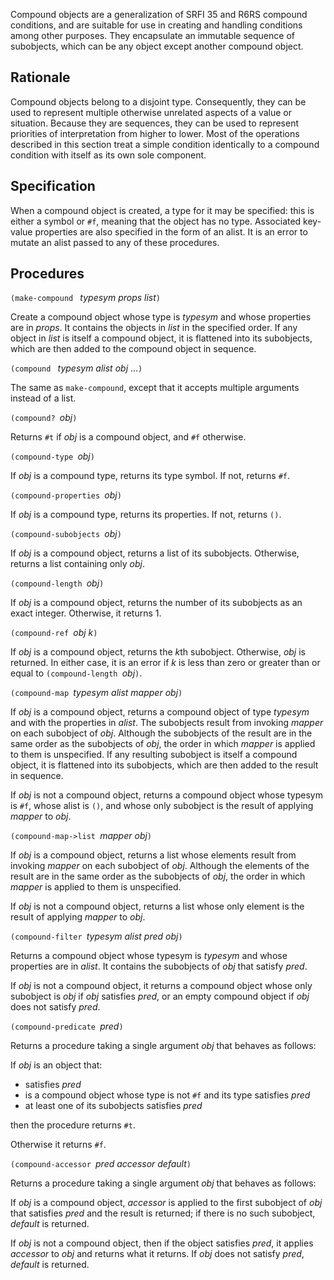Compound objects are a generalization of SRFI 35 and R6RS compound conditions,
and are suitable for use in creating and handling conditions among other purposes.
They encapsulate an immutable sequence of subobjects, which can be
any object except another compound object.  

## Rationale

Compound objects belong to a disjoint type.  Consequently, they can
be used to represent multiple otherwise unrelated aspects of a value
or situation.  Because they are sequences, they can be used to
represent priorities of interpretation from higher to lower.  Most
of the operations described
in this section treat a simple condition identically to a compound
condition with itself as its own sole component. 

## Specification

When a compound object is created, a type for it may be specified:
this is either a symbol or `#f`, meaning that the object has no type.
Associated key-value properties are also specified in the form of an alist.
It is an error to mutate an alist passed to any of these procedures.

## Procedures

`(make-compound ` *typesym props list*`)`

Create a compound object whose type is *typesym*
and whose properties are in *props*.
It contains the objects in *list* in the specified order.
If any object in *list* is itself a compound object,
it is flattened into its subobjects,
which are then added to the compound object in sequence.

`(compound ` *typesym alist obj* ...`)`

The same as `make-compound`,
except that it accepts multiple arguments instead of a list.

`(compound? `*obj*`)`

Returns `#t` if *obj* is a compound object, and `#f` otherwise.

`(compound-type `*obj*`)`

If *obj* is a compound type, returns its type symbol.
If not, returns `#f`.

`(compound-properties `*obj*`)`

If *obj* is a compound type, returns its properties.
If not, returns `()`.


`(compound-subobjects `*obj*`)`

If *obj* is a compound object, returns a list of its subobjects.
Otherwise, returns a list containing only *obj*.

`(compound-length `*obj*`)`

If *obj* is a compound object, returns the number of its subobjects as an exact
integer.  Otherwise, it returns 1.

`(compound-ref `*obj k*`)`

If *obj* is a compound object, returns the *k*th subobject.
Otherwise, *obj* is returned.
In either case, it is an error if *k* is less than
zero or greater than or equal to `(compound-length `*obj*`)`.

`(compound-map `*typesym alist mapper obj*`)`

If *obj* is a compound object, returns a compound object
of type *typesym* and with the properties in *alist*.
The subobjects result from invoking *mapper* on each subobject of *obj*.
Although the subobjects of the result are in the same order as the subobjects of *obj*,
the order in which *mapper* is applied to them is unspecified.
If any resulting subobject is itself a compound object, it is flattened into its subobjects,
which are then added to the result in sequence.

If *obj* is not a compound object, returns a compound object
whose typesym is `#f`, whose alist is `()`, and
whose only subobject is the result of applying *mapper* to *obj*.

`(compound-map->list `*mapper obj*`)`

If *obj* is a compound object, returns a list
whose elements result from invoking *mapper* on each subobject of *obj*.
Although the elements of the result are in the same order as the subobjects of *obj*,
the order in which *mapper* is applied to them is unspecified.

If *obj* is not a compound object, returns a list
whose only element is the result of applying *mapper* to *obj*.

`(compound-filter `*typesym alist pred obj*`)`

Returns a compound object
whose typesym is *typesym* and whose properties are in *alist*.
It contains the subobjects of *obj* that satisfy *pred*.

If *obj* is not a compound object, it returns a compound object
whose only subobject is *obj* if *obj* satisfies *pred*,
or an empty compound object if *obj* does not satisfy *pred*.

`(compound-predicate `*pred*`)`

Returns a procedure taking a single argument *obj*
that behaves as follows:

If *obj* is an object that:

 * satisfies *pred*
 * is a compound object whose type is not `#f` 
   and its type satisfies *pred*
 * at least one of its subobjects satisfies *pred*

then the procedure returns `#t`.

Otherwise it returns `#f`.

`(compound-accessor `*pred accessor default*`)`

Returns a procedure taking a single argument *obj*
that behaves as follows:

If *obj* is a compound object, *accessor* is applied to
the first subobject of *obj* that satisfies *pred* and the result is returned;
if there is no such subobject, *default* is returned.

If *obj* is not a compound object, then if the object satisfies *pred*,
it applies *accessor* to *obj* and returns what it returns.
If *obj* does not satisfy *pred*, *default* is returned.

